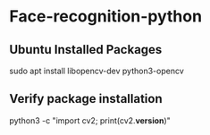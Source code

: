 # Face-recognition-python

## Ubuntu Installed Packages

  sudo apt install libopencv-dev python3-opencv

## Verify package installation

  python3 -c "import cv2; print(cv2.__version__)"
